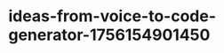 # ideas-from-voice-to-code-generator-1756154901450
```json [ { "title": "Voice-Driven API Builder", "description": "أداة تتيح للمستخدمين إنشاء واجهات برمجة التطبيقات (APIs) باستخدام الأوامر الصوتية، مما يسهل على المطورين إنشاء خدمات جديدة بسرعة.", "mvp_plan": "1. تطوير واجهة بسيطة للتفاعل الصوتي. 2. استخدام مكتبة لتحويل الأوامر الصوتية إلى نص. 3. إنشاء نموذج أولي لإنشاء API استنادًا إلى الأوامر ...
